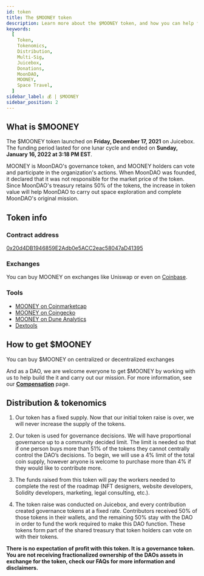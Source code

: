 ```yaml
---
id: token
title: The $MOONEY token
description: Learn more about the $MOONEY token, and how you can help fund the decentralization of space travel.
keywords:
  [
    Token,
    Tokenomics,
    Distribution,
    Multi-Sig,
    Juicebox,
    Donations,
    MoonDAO,
    MOONEY,
    Space Travel,
  ]
sidebar_label: 💰 | $MOONEY
sidebar_position: 2
---
```

## What is $MOONEY

The $MOONEY token launched on **Friday, December 17, 2021** on Juicebox. The funding period lasted for one lunar cycle and ended on **Sunday, January 16, 2022 at 3:18 PM EST**.

MOONEY is MoonDAO's governance token, and MOONEY holders can vote and participate in the organization's actions. When MoonDAO was founded, it declared that it was not responsible for the market price of the token. Since MoonDAO's treasury retains 50% of the tokens, the increase in token value will help MoonDAO to carry out space exploration and complete MoonDAO's original mission.

## Token info

### Contract address
[0x20d4DB1946859E2Adb0e5ACC2eac58047aD41395](https://etherscan.io/address/0x20d4DB1946859E2Adb0e5ACC2eac58047aD41395)

### Exchanges
You can buy MOONEY on exchanges like Uniswap or even on [Coinbase](https://www.coinbase.com/how-to-buy/mooney).

### Tools
- [MOONEY on Coinmarketcap](https://coinmarketcap.com/currencies/mooney/)
- [MOONEY on Coingecko](https://www.coingecko.com/en/coins/moon-dao)
- [MOONEY on Dune Analytics](https://dune.xyz/0x7aa7/dollarMooney)
- [Dextools](https://www.dextools.io/app/ether/pair-explorer/0x6de28f1176311b7408329a4d21c2bd1441be157f)

## How to get $MOONEY

You can buy $MOONEY on centralized or decentralized exchanges

And as a DAO, we are welcome everyone to get $MOONEY by working with us to help build the it and carry out our mission. For more information, see our **[Compensation](/docs/work/compensation)** page.

## Distribution & tokenomics

1. Our token has a fixed supply. Now that our initial token raise is over, we will never increase the supply of the tokens.

2. Our token is used for governance decisions. We will have proportional governance up to a community decided limit. The limit is needed so that if one person buys more than 51% of the tokens they cannot centrally control the DAO’s decisions. To begin, we will use a 4% limit of the total coin supply, however anyone is welcome to purchase more than 4% if they would like to contribute more.

3. The funds raised from this token will pay the workers needed to complete the rest of the roadmap (NFT designers, website developers, Solidity developers, marketing, legal consulting, etc.).

4. The token raise was conducted on Juicebox, and every contribution created governance tokens at a fixed rate. Contributors received 50% of those tokens in their wallets, and the remaining 50% stay with the DAO in order to fund the work required to make this DAO function. These tokens form part of the shared treasury that token holders can vote on with their tokens.

**There is no expectation of profit with this token. It is a governance token. You are not receiving fractionalized ownership of the DAOs assets in exchange for the token, check our FAQs for more information and disclaimers.**
